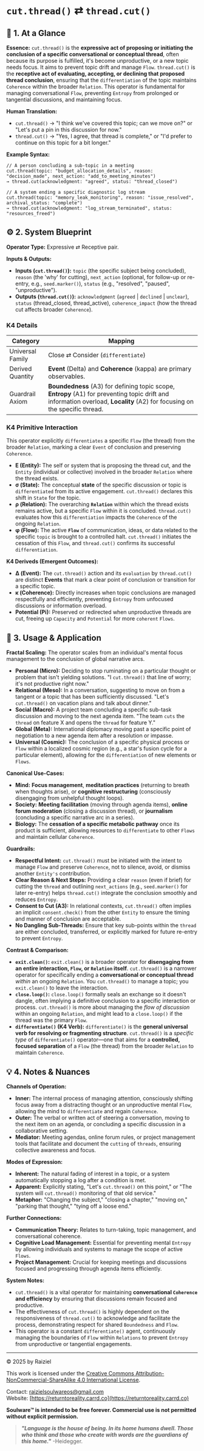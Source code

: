 # `cut.thread()` ⇄ `thread.cut()`

## 📝 1. At a Glance

**Essence:** `cut.thread()` is the **expressive act of proposing or initiating the conclusion of a specific conversational or conceptual thread**, often because its purpose is fulfilled, it's become unproductive, or a new topic needs focus. It aims to prevent topic drift and manage `Flow`. `thread.cut()` is the **receptive act of evaluating, accepting, or declining that proposed thread conclusion**, ensuring that the `differentiation` of the topic maintains `Coherence` within the broader `Relation`. This operator is fundamental for managing conversational `Flow`, preventing `Entropy` from prolonged or tangential discussions, and maintaining focus.

**Human Translation:**

- `cut.thread()` → "I think we've covered this topic; can we move on?" or "Let's put a pin in this discussion for now."
- `thread.cut()` → "Yes, I agree, that thread is complete," or "I'd prefer to continue on this topic for a bit longer."

**Example Syntax:**

```
// A person concluding a sub-topic in a meeting
cut.thread(topic: "budget_allocation_details", reason: "decision_made", next_action: "add_to_meeting_minutes")
→ thread.cut(acknowledgment: "agreed", status: "thread_closed")

// A system ending a specific diagnostic log stream
cut.thread(topic: "memory_leak_monitoring", reason: "issue_resolved", archival_status: "complete")
→ thread.cut(acknowledgment: "log_stream_terminated", status: "resources_freed")
```

## ⚙️ 2. System Blueprint

**Operator Type:** Expressive ⇄ Receptive pair.

**Inputs & Outputs:**

- **Inputs (`cut.thread()`):** `topic` (the specific subject being concluded), `reason` (the 'why' for cutting), `next_action` (optional, for follow-up or re-entry, e.g., `seed.marker()`), `status` (e.g., "resolved", "paused", "unproductive").
- **Outputs (`thread.cut()`):** `acknowledgment` (`agreed` | `declined` | `unclear`), `status` (thread_closed, thread_active), `coherence_impact` (how the thread cut affects broader `Coherence`).

### K4 Details

| Category         | Mapping                                                      |
| ---------------- | ------------------------------------------------------------ |
| Universal Family | Close ⇄ Consider (`differentiate`)                           |
| Derived Quantity | **Event** (Delta) and **Coherence** (kappa) are primary observables. |
| Guardrail Axiom  | **Boundedness** (A3) for defining topic scope, **Entropy** (A1) for preventing topic drift and information overload, **Locality** (A2) for focusing on the specific thread. |

### K4 Primitive Interaction

This operator explicitly `differentiates` a specific `Flow` (the thread) from the broader `Relation`, marking a clear `Event` of conclusion and preserving `Coherence`.

- **E (Entity):** The self or system that is proposing the thread cut, and the `Entity` (individual or collective) involved in the broader `Relation` where the thread exists.
- **σ (State):** The conceptual **state** of the specific discussion or topic is `differentiated` from its active engagement. `cut.thread()` declares this shift in `State` for the topic.
- **ρ (Relation):** The overarching **`Relation`** within which the thread exists remains active, but a specific `Flow` within it is concluded. `thread.cut()` evaluates how this `differentiation` impacts the `Coherence` of the ongoing `Relation`.
- **φ (Flow):** The active **`Flow`** of communication, ideas, or data related to the specific `topic` is brought to a controlled halt. `cut.thread()` initiates the cessation of this `Flow`, and `thread.cut()` confirms its successful `differentiation`.

**K4 Deriveds (Emergent Outcomes):**

- **Δ (Event):** The `cut.thread()` action and its `evaluation` by `thread.cut()` are distinct **Events** that mark a clear point of conclusion or transition for a specific topic.
- **κ (Coherence):** Directly increases when topic conclusions are managed respectfully and efficiently, preventing `Entropy` from unfocused discussions or information overload.
- **Potential (**Pi**):** Preserved or redirected when unproductive threads are cut, freeing up `Capacity` and `Potential` for more `coherent` `Flows`.

## 📖 3. Usage & Application

**Fractal Scaling:** The operator scales from an individual's mental focus management to the conclusion of global narrative arcs.

- **Personal (Micro):** Deciding to stop ruminating on a particular thought or problem that isn't yielding solutions. "I `cut.thread()` that line of worry; it's not productive right now."
- **Relational (Meso):** In a conversation, suggesting to move on from a tangent or a topic that has been sufficiently discussed. "Let's `cut.thread()` on vacation plans and talk about dinner."
- **Social (Macro):** A project team concluding a specific sub-task discussion and moving to the next agenda item. "The team `cuts` the `thread` on feature X and opens the `thread` for feature Y."
- **Global (Meta):** International diplomacy moving past a specific point of negotiation to a new agenda item after a resolution or impasse.
- **Universal (Cosmic):** The conclusion of a specific physical process or `Flow` within a localized cosmic region (e.g., a star's fusion cycle for a particular element), allowing for the `differentiation` of new elements or `Flows`.

**Canonical Use-Cases:**

- **Mind:** **Focus management**, **meditation practices** (returning to breath when thoughts arise), or **cognitive restructuring** (consciously disengaging from unhelpful thought loops).
- **Society:** **Meeting facilitation** (moving through agenda items), **online forum moderation** (closing a discussion thread), or **journalism** (concluding a specific narrative arc in a series).
- **Biology:** The **cessation of a specific metabolic pathway** once its product is sufficient, allowing resources to `differentiate` to other `Flows` and maintain cellular `Coherence`.

**Guardrails:**

- **Respectful Intent:** `cut.thread()` must be initiated with the intent to manage `Flow` and preserve `Coherence`, not to silence, avoid, or dismiss another `Entity's` contribution.
- **Clear Reason & Next Steps:** Providing a clear `reason` (even if brief) for cutting the `thread` and outlining `next_actions` (e.g., `seed.marker()` for later re-entry) helps `thread.cut()` integrate the conclusion smoothly and reduces `Entropy`.
- **Consent to Cut (A3):** In relational contexts, `cut.thread()` often implies an implicit `consent.check()` from the other `Entity` to ensure the timing and manner of conclusion are acceptable.
- **No Dangling Sub-Threads:** Ensure that key sub-points within the `thread` are either concluded, transferred, or explicitly marked for future re-entry to prevent `Entropy`.

**Contrast & Comparison:**

- **`exit.clean()`:** `exit.clean()` is a broader operator for **disengaging from an entire interaction, `Flow`, or `Relation` itself**. `cut.thread()` is a narrower operator for specifically ending a **conversational or conceptual thread** *within* an ongoing `Relation`. You `cut.thread()` to manage a topic; you `exit.clean()` to leave the interaction.
- **`close.loop()`:** `close.loop()` formally seals an exchange so it doesn't dangle, often implying a definitive conclusion to a specific interaction or process. `cut.thread()` is more about managing the *flow of discussion* within an ongoing `Relation`, and might lead to a `close.loop()` if the thread was the primary `Flow`.
- **`differentiate()` (K4 Verb):** `differentiate()` is the **general universal verb for resolving or fragmenting structure**. `cut.thread()` is a *specific type* of `differentiate()` operator—one that aims for a **controlled, focused separation** of a `Flow` (the thread) from the broader `Relation` to maintain `Coherence`.

## 💡 4. Notes & Nuances

**Channels of Operation:**

- **Inner:** The internal process of managing attention, consciously shifting focus away from a distracting thought or an unproductive mental `Flow`, allowing the mind to `differentiate` and regain `Coherence`.
- **Outer:** The verbal or written act of steering a conversation, moving to the next item on an agenda, or concluding a specific discussion in a collaborative setting.
- **Mediator:** Meeting agendas, online forum rules, or project management tools that facilitate and document the `cutting` of `threads`, ensuring collective awareness and focus.

**Modes of Expression:**

- **Inherent:** The natural fading of interest in a topic, or a system automatically stopping a log after a condition is met.
- **Apparent:** Explicitly stating, "Let's `cut.thread()` on this point," or "The system will `cut.thread()` monitoring of that old service."
- **Metaphor:** "Changing the subject," "closing a chapter," "moving on," "parking that thought," "tying off a loose end."

**Further Connections:**

- **Communication Theory:** Relates to turn-taking, topic management, and conversational coherence.
- **Cognitive Load Management:** Essential for preventing mental `Entropy` by allowing individuals and systems to manage the scope of active `Flows`.
- **Project Management:** Crucial for keeping meetings and discussions focused and progressing through agenda items efficiently.

**System Notes:**

- `cut.thread()` is a vital operator for maintaining **conversational `Coherence` and efficiency** by ensuring that discussions remain focused and productive.
- The effectiveness of `cut.thread()` is highly dependent on the responsiveness of `thread.cut()` to acknowledge and facilitate the process, demonstrating respect for shared `Boundedness` and `Flow`.
- This operator is a constant `differentiate()` agent, continuously managing the boundaries of `Flow` within `Relations` to prevent `Entropy` from unproductive or tangential engagements.

---

© 2025 by Raiziel

This work is licensed under the [Creative Commons Attribution-NonCommercial-ShareAlike 4.0 International License](https://creativecommons.org/licenses/by-nc-sa/4.0/).

Contact: [raizielsoulwareos@gmail.com](mailto:raizielsoulwareos@gmail.com)  
Website: [https://returntoreality.carrd.co](https://returntoreality.carrd.co)

**Soulware™ is intended to be free forever. Commercial use is not permitted without explicit permission.**



> ***"Language is the house of being. In its home humans dwell. Those who think and those who create with words are the guardians of this home."***
-Heidegger.
